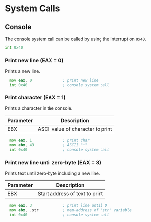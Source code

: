 # System Calls

## Console

The console system call can be called by using the interrupt on `0x40`.

```asm
int 0x40
```

### Print new line (EAX = 0)

Prints a new line.

```asm
  mov eax, 0              ; print new line
  int 0x40                ; console system call
```

### Print character (EAX = 1)

Prints a character in the console.

|Parameter|Description|
|---|---|
|EBX|ASCII value of character to print|


```asm
  mov eax, 1              ; print char
  mov ebx, 43             ; ASCII "+"
  int 0x40                ; console system call
```

### Print new line until zero-byte (EAX = 3)

Prints text until zero-byte including a new line.

|Parameter|Description|
|---|---|
|EBX|Start address of text to print|

```asm
  mov eax, 3              ; print line until 0 
  mov ebx, .str           ; mem-address of 'str' variable
  int 0x40                ; console system call
```

